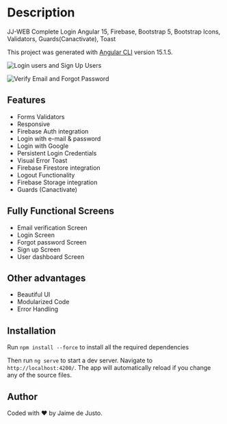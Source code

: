 # Description

JJ-WEB Complete Login Angular 15, Firebase, Bootstrap 5, Bootstrap Icons, Validators, Guards(Canactivate), Toast

This project was generated with [Angular CLI](https://github.com/angular/angular-cli) version 15.1.5.

![Login users and Sign Up Users](https://firebasestorage.googleapis.com/v0/b/jjweb-02.appspot.com/o/uploads%2Flogin-register-github.png?alt=media&token=b5f7ba6d-60b7-40d5-88df-00d0073636e9)

![Verify Email and Forgot Password](https://firebasestorage.googleapis.com/v0/b/jjweb-02.appspot.com/o/uploads%2Femail-password-github.png?alt=media&token=b8449521-ee94-4d92-99db-32dd9d10a460)

## Features

* Forms Validators
* Responsive
* Firebase Auth integration
* Login with e-mail & password
* Login with Google
* Persistent Login Credentials
* Visual Error Toast
* Firebase Firestore integration
* Logout Functionality
* Firebase Storage integration
* Guards (Canactivate)

## Fully Functional Screens

* Email verification Screen
* Login Screen
* Forgot password Screen
* Sign up Screen
* User dashboard Screen

## Other advantages

* Beautiful UI
* Modularized Code
* Error Handling

## Installation

Run `npm install --force` to install all the required dependencies

Then run `ng serve` to start a dev server.
Navigate to `http://localhost:4200/`. The app will automatically reload if you change any of the source files.

## Author

Coded with ❤️ by Jaime de Justo.
